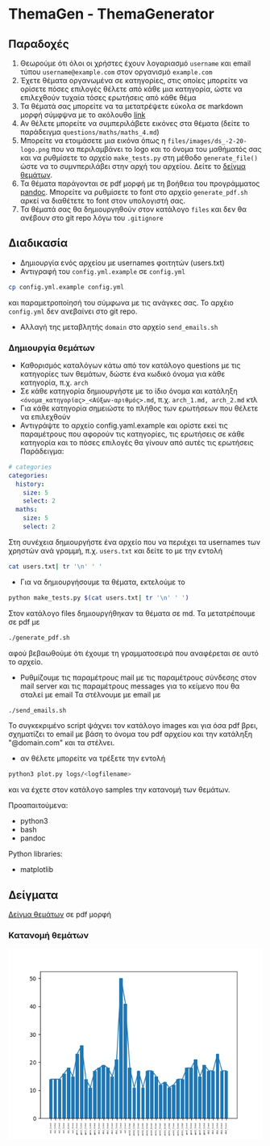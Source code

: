 # ThemaGen - ThemaGenerator


## Παραδοχές

1. Θεωρούμε ότι όλοι οι χρήστες έχουν λογαριασμό ``username`` και email τύπου ``username@example.com`` στον οργανισμό ``example.com``
2. Έχετε θέματα οργανωμένα σε κατηγορίες, στις οποίες μπορείτε να ορίσετε πόσες επιλογές θέλετε από κάθε μια κατηγορία, ώστε να επιλεχθούν τυχαία τόσες ερωτήσεις από κάθε θέμα
3. Τα θέματά σας μπορείτε να τα μετατρέψετε εύκολα σε markdown μορφή σύμφψνα με το ακόλουθο [link](https://github.com/adam-p/markdown-here/wiki/Markdown-Cheatsheet)
4. Αν θέλετε μπορείτε να συμπεριλάβετε εικόνες στα θέματα (δείτε το παράδειγμα ``questions/maths/maths_4.md``)
5. Μπορείτε να ετοιμάσετε μια εικόνα όπως η ``files/images/ds_-2-20-logo.png`` που να περιλαμβάνει το logo και το όνομα του μαθήματός σας και να ρυθμίσετε το αρχείο ``make_tests.py`` στη μέθοδο ``generate_file()`` ώστε να το συμνπεριλάβει στην αρχή του αρχείου. Δείτε το [δείγμα θεμάτων](./samples/tsadimas.pdf).
6. Τα θέματα παράγονται σε pdf μορφή με τη βοήθεια του προγράμματος [pandoc](https://pandoc.org/). Μπορείτε να ρυθμίσετε το font στο αρχείο ``generate_pdf.sh`` αρκεί να διαθέτετε το font στον υπολογιστή σας.
7. Τα θέματά σας θα δημιουργηθούν στον κατάλογο ``files`` και δεν θα ανέβουν στο git repo λόγω του ``.gitignore``


## Διαδικασία
* Δημιουργία ενός αρχείου με usernames φοιτητών (users.txt) 
* Αντιγραφή του ``config.yml.example`` σε ``config.yml`` 
```bash
cp config.yml.example config.yml
```
και παραμετροποίησή του σύμφωνα με τις ανάγκες σας. Το αρχέιο ``config.yml`` δεν ανεβαίνει στο git repo.
* Αλλαγή της μεταβλητής ``domain`` στο αρχείο ``send_emails.sh`` 


### Δημιουργία θεμάτων

*  Καθορισμός καταλόγων κάτω από τον κατάλογο questions με τις κατηγορίες των θεμάτων, δώστε ένα κωδικό όνομα για κάθε κατηγορία, π.χ. ``arch``
* Σε κάθε κατηγορία δημιουργήστε με το ίδιο όνομα και κατάληξη ``<όνομα_κατηγορίας>_<Αύξων-αριθμός>.md``, π.χ. ``arch_1.md, arch_2.md`` κτλ
* Για κάθε κατηγορία σημειώστε το πλήθος των ερωτήσεων που θέλετε να επιλεχθούν
* Αντιγράψτε το αρχείο config.yaml.example και ορίστε εκεί τις παραμέτρους που αφορούν τις κατηγορίες, τις ερωτήσεις σε κάθε κατηγορία και το πόσες επιλογές θα γίνουν από αυτές τις ερωτήσεις
Παράδειγμα:
```yaml
# categories
categories:
  history:
    size: 5
    select: 2
  maths:
    size: 5
    select: 2
```

Στη συνέχεια δημιουργήστε ένα αρχείο που να περιέχει τα usernames των χρηστών ανά γραμμή, π.χ. ``users.txt`` και δείτε το με την εντολή
```bash
cat users.txt| tr '\n' ' '
```
* Για να δημιουργήσουμε τα θέματα, εκτελούμε το 
```bash
python make_tests.py $(cat users.txt| tr '\n' ' ')
```
Στον κατάλογο files δημιουργήθηκαν τα θέματα σε md. Τα μετατρέπουμε σε pdf με
```bash
./generate_pdf.sh
```
αφού βεβαωθούμε ότι έχουμε τη γραμματοσειρά που αναφέρεται σε αυτό το αρχείο.
* Ρυθμίζουμε τις παραμέτρους mail με τις παραμέτρους σύνδεσης στον mail server και τις παραμέτρους messages για το κείμενο που θα σταλεί με email
Τα στέλνουμε με email με
```bash
./send_emails.sh
```
Το συγκεκριμένο script ψάχνει τον κατάλογο images και για όσα pdf βρει, σχηματίζει το email με βάση το όνομα του pdf αρχείου και την κατάληξη "@domain.com" και τα στέλνει.
* αν θέλετε μπορείτε να τρέξετε την εντολή
```bash
python3 plot.py logs/<logfilename>
```
και να έχετε στον κατάλογο samples την κατανομή των θεμάτων.

Προαπαιτούμενα:

* python3
* bash
* pandoc

Python libraries:

* matplotlib

## Δείγματα

[Δείγμα θεμάτων](./samples/tsadimas.pdf) σε pdf μορφή
### Κατανομή θεμάτων
![](./samples/plot.png)